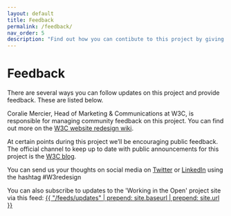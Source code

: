 ```yaml
---
layout: default
title: Feedback
permalink: /feedback/
nav_order: 5
description: "Find out how you can contibute to this project by giving feedback."
---
```

# Feedback

There are several ways you can follow updates on this project and provide feedback. These are listed below.

Coralie Mercier, Head of Marketing & Communications at W3C, is responsible for managing community feedback on this project. You can find out more on the [W3C website redesign wiki](https://www.w3.org/wiki/2020_website_redesign).

At certain points during this project we’ll be encouraging public feedback. The official channel to keep up to date with public announcements for this project is the
    [W3C blog](https://www.w3.org/blog/category/website-redesign/).

You can send us your thoughts on social media on [Twitter](https://twitter.com/studio24) or
    [LinkedIn](https://www.linkedin.com/company/studio24ltd/) using the hashtag #W3redesign

You can also subscribe to updates to the 'Working in the Open' project site via this feed: <a href="/feeds/updates.xml">{{ "/feeds/updates" | prepend: site.baseurl | prepend: site.url }}</a>

